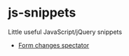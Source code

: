 js-snippets
===========

Little useful JavaScript/jQuery snippets

* [Form changes spectator](https://github.com/vmelnik-ukraine/js-snippets/blob/master/scripts/form-spectator.js)